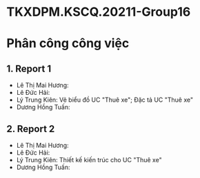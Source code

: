 # TKXDPM.KSCQ.20211-Group16

# Phân công công việc
## 1. Report 1
+ Lê Thị Mai Hương:
+ Lê Đức Hải:
+ Lý Trung Kiên: Vẽ biểu đồ UC "Thuê xe"; Đặc tả UC "Thuê xe"
+ Dương Hồng Tuấn:


## 2. Report 2
+ Lê Thị Mai Hương:
+ Lê Đức Hải:
+ Lý Trung Kiên: Thiết kế kiến trúc cho UC "Thuê xe"
+ Dương Hồng Tuấn:
